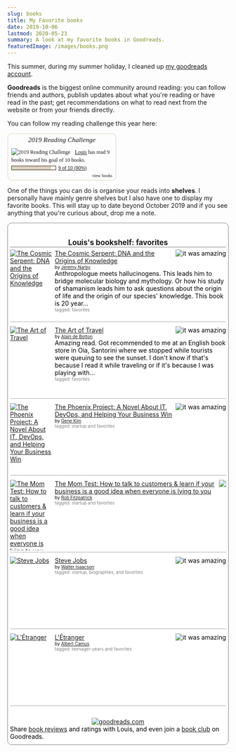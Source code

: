 ```yaml
---
slug: books
title: My Favorite books
date: 2019-10-06
lastmod: 2020-05-23
summary: A look at my favorite books in Goodreads.
featuredImage: /images/books.png
---
```



This summer, during my summer holiday, I cleaned up [my goodreads account](https://www.goodreads.com/user/show/58757583-louis).

**Goodreads** is the biggest online community around reading: you can follow friends and authors, publish updates about what you're reading or have read in the past; get recommendations on what to read next from the website or from your friends directly.

You can follow my reading challenge this year here:

<div id="gr_challenge_8863" style="border: 2px solid #EBE8D5; border-radius:10px; padding: 0px 7px 0px 7px; max-width:230px; min-height: 100px">
  <div id="gr_challenge_progress_body_8863" style="font-size: 12px; font-family: georgia,serif;line-height: 18px">
    <h3 style="margin: 4px 0 10px; font-weight: normal; text-align: center">
      <a style="text-decoration: none; font-family:georgia,serif;font-style:italic; font-size: 1.1em" rel="nofollow" href="https://www.goodreads.com/challenges/8863-2019-reading-challenge">2019 Reading Challenge</a>
    </h3>
        <div class="challengePic">
          <a rel="nofollow" href="https://www.goodreads.com/challenges/8863-2019-reading-challenge"><img alt="2019 Reading Challenge" style="float:left; margin-right: 10px; border: 0 none" src="https://images.gr-assets.com/challenges/1542320733p2/8863.jpg" /></a>
        </div>
      <div>
        <a rel="nofollow" href="https://www.goodreads.com/user/show/58757583-louis">Louis</a> has
             read 9 books toward
             his goal of
             10 books.
      </div>
      <div style="width: 100px; margin: 4px 5px 5px 0; float: left; border: 1px solid #382110; height: 8px; overflow: hidden; background-color: #FFF">
        <div style="width: 90%; background-color: #D7D2C4; float: left"><span style="visibility:hidden">hide</span></div>
      </div>
      <div style="font-family: arial, verdana, helvetica, sans-serif;font-size:90%">
        <a rel="nofollow" href="https://www.goodreads.com/user_challenges/18238084">9 of 10 (90%)</a>
      </div>
        <div style="text-align: right;">
          <a style="text-decoration: none; font-size: 10px;" rel="nofollow" href="https://www.goodreads.com/user_challenges/18238084">view books</a>
        </div>
  </div>
	<script src="https://www.goodreads.com/user_challenges/widget/58757583-louis?challenge_id=8863&v=2"></script>
</div>

One of the things you can do is organise your reads into **shelves**. I personally have mainly genre shelves but I also have one to display my favorite books. This will stay up to date beyond October 2019 and if you see anything that you're curious about, drop me a note.

<style type="text/css" media="screen">
    .gr_custom_container_1570373703 {
    /* customize your Goodreads widget container here*/
    border: 1px solid gray;
    border-radius:10px;
    padding: 10px 5px 10px 5px;
    background-color: #FFFFFF;
    color: #000000;

    }
    .gr_custom_header_1570373703 {
    /* customize your Goodreads header here*/
    border-bottom: 1px solid gray;
    width: 100%;
    margin-bottom: 5px;
    text-align: center;
    font-size: 120%
    }
    .gr_custom_each_container_1570373703 {
    /* customize each individual book container here */
    width: 100%;
    clear: both;
    margin-bottom: 10px;
    overflow: auto;
    padding-bottom: 4px;
    border-bottom: 1px solid #aaa;
    }
    .gr_custom_book_container_1570373703 {
    /* customize your book covers here */
    overflow: hidden;
    height: 160px;
        float: left;
        margin-right: 4px;
        width: 98px;
    }
    .gr_custom_author_1570373703 {
    /* customize your author names here */
    font-size: 10px;
    }
    .gr_custom_tags_1570373703 {
    /* customize your tags here */
    font-size: 10px;
    color: gray;
    }
    .gr_custom_rating_1570373703 {
    /* customize your rating stars here */
    float: right;
    }
</style>

<div id="gr_custom_widget_1570373703">
    <div class="gr_custom_container_1570373703">
        <h2 class="gr_custom_header_1570373703">
            <a style="text-decoration: none;" rel="nofollow"
                href="https://www.goodreads.com/review/list/58757583-louis?shelf=favorites&amp;utm_medium=api&amp;utm_source=custom_widget">Louis&#39;s
                bookshelf: favorites</a>
        </h2>
        <div class="gr_custom_each_container_1570373703">
            <div class="gr_custom_book_container_1570373703">
                <a title="The Cosmic Serpent: DNA and the Origins of Knowledge" rel="nofollow"
                    href="https://www.goodreads.com/review/show/2968161233?utm_medium=api&amp;utm_source=custom_widget"><img
                        alt="The Cosmic Serpent: DNA and the Origins of Knowledge" border="0"
                        src="https://i.gr-assets.com/images/S/compressed.photo.goodreads.com/books/1309283476l/865516._SX98_.jpg" /></a>
            </div>
            <div class="gr_custom_rating_1570373703">
                <span class=" staticStars notranslate" title="it was amazing"><img alt="it was amazing"
                        src="https://www.goodreads.com/images/layout/gr_red_star_active.png" /><img alt=""
                        src="https://www.goodreads.com/images/layout/gr_red_star_active.png" /><img alt=""
                        src="https://www.goodreads.com/images/layout/gr_red_star_active.png" /><img alt=""
                        src="https://www.goodreads.com/images/layout/gr_red_star_active.png" /><img alt=""
                        src="https://www.goodreads.com/images/layout/gr_red_star_active.png" /></span>
            </div>
            <div class="gr_custom_title_1570373703">
                <a rel="nofollow"
                    href="https://www.goodreads.com/review/show/2968161233?utm_medium=api&amp;utm_source=custom_widget">The
                    Cosmic Serpent: DNA and the Origins of Knowledge</a>
            </div>
            <div class="gr_custom_author_1570373703">
                by <a rel="nofollow" href="https://www.goodreads.com/author/show/121059.Jeremy_Narby">Jeremy Narby</a>
            </div>
            <div class="gr_custom_review_1570373703">
                Anthropologue meets hallucinogens.
                This leads him to bridge molecular biology and mythology. Or how his study of shamanism leads him to ask
                questions about the origin of life and the origin of our species' knowledge.
                This book is 20 year...
            </div>
            <div class="gr_custom_tags_1570373703">
                tagged:
                favorites
            </div>
        </div>
        <div class="gr_custom_each_container_1570373703">
            <div class="gr_custom_book_container_1570373703">
                <a title="The Art of Travel" rel="nofollow"
                    href="https://www.goodreads.com/review/show/2968160647?utm_medium=api&amp;utm_source=custom_widget"><img
                        alt="The Art of Travel" border="0"
                        src="https://i.gr-assets.com/images/S/compressed.photo.goodreads.com/books/1388262692l/23422._SX98_.jpg" /></a>
            </div>
            <div class="gr_custom_rating_1570373703">
                <span class=" staticStars notranslate" title="it was amazing"><img alt="it was amazing"
                        src="https://www.goodreads.com/images/layout/gr_red_star_active.png" /><img alt=""
                        src="https://www.goodreads.com/images/layout/gr_red_star_active.png" /><img alt=""
                        src="https://www.goodreads.com/images/layout/gr_red_star_active.png" /><img alt=""
                        src="https://www.goodreads.com/images/layout/gr_red_star_active.png" /><img alt=""
                        src="https://www.goodreads.com/images/layout/gr_red_star_active.png" /></span>
            </div>
            <div class="gr_custom_title_1570373703">
                <a rel="nofollow"
                    href="https://www.goodreads.com/review/show/2968160647?utm_medium=api&amp;utm_source=custom_widget">The
                    Art of Travel</a>
            </div>
            <div class="gr_custom_author_1570373703">
                by <a rel="nofollow" href="https://www.goodreads.com/author/show/13199.Alain_de_Botton">Alain de
                    Botton</a>
            </div>
            <div class="gr_custom_review_1570373703">
                Amazing read. Got recommended to me at an English book store in Oia, Santorini where we stopped while
                tourists were queuing to see the sunset.
                I don't know if that's because I read it while traveling or if it's because I was playing with...
            </div>
            <div class="gr_custom_tags_1570373703">
                tagged:
                favorites
            </div>
        </div>
        <div class="gr_custom_each_container_1570373703">
            <div class="gr_custom_book_container_1570373703">
                <a title="The Phoenix Project: A Novel About IT, DevOps, and Helping Your Business Win" rel="nofollow"
                    href="https://www.goodreads.com/review/show/2932679449?utm_medium=api&amp;utm_source=custom_widget"><img
                        alt="The Phoenix Project: A Novel About IT, DevOps, and Helping Your Business Win" border="0"
                        src="https://i.gr-assets.com/images/S/compressed.photo.goodreads.com/books/1430743420l/25478858._SX98_.jpg" /></a>
            </div>
            <div class="gr_custom_rating_1570373703">
                <span class=" staticStars notranslate" title="it was amazing"><img alt="it was amazing"
                        src="https://www.goodreads.com/images/layout/gr_red_star_active.png" /><img alt=""
                        src="https://www.goodreads.com/images/layout/gr_red_star_active.png" /><img alt=""
                        src="https://www.goodreads.com/images/layout/gr_red_star_active.png" /><img alt=""
                        src="https://www.goodreads.com/images/layout/gr_red_star_active.png" /><img alt=""
                        src="https://www.goodreads.com/images/layout/gr_red_star_active.png" /></span>
            </div>
            <div class="gr_custom_title_1570373703">
                <a rel="nofollow"
                    href="https://www.goodreads.com/review/show/2932679449?utm_medium=api&amp;utm_source=custom_widget">The
                    Phoenix Project: A Novel About IT, DevOps, and Helping Your Business Win</a>
            </div>
            <div class="gr_custom_author_1570373703">
                by <a rel="nofollow" href="https://www.goodreads.com/author/show/328437.Gene_Kim">Gene Kim</a>
            </div>
            <div class="gr_custom_tags_1570373703">
                tagged:
                startup and favorites
            </div>
        </div>
        <div class="gr_custom_each_container_1570373703">
            <div class="gr_custom_book_container_1570373703">
                <a title="The Mom Test: How to talk to customers &amp; learn if your business is a good idea when everyone is lying to you"
                    rel="nofollow"
                    href="https://www.goodreads.com/review/show/2932684265?utm_medium=api&amp;utm_source=custom_widget"><img
                        alt="The Mom Test: How to talk to customers &amp; learn if your business is a good idea when everyone is lying to you"
                        border="0"
                        src="https://i.gr-assets.com/images/S/compressed.photo.goodreads.com/books/1466858948l/30748320._SX98_.jpg" /></a>
            </div>
            <div class="gr_custom_rating_1570373703">
                <span class=" staticStars notranslate"><img
                        src="https://www.goodreads.com/images/layout/gr_red_star_inactive.png" /><img alt=""
                        src="https://www.goodreads.com/images/layout/gr_red_star_inactive.png" /><img alt=""
                        src="https://www.goodreads.com/images/layout/gr_red_star_inactive.png" /><img alt=""
                        src="https://www.goodreads.com/images/layout/gr_red_star_inactive.png" /><img alt=""
                        src="https://www.goodreads.com/images/layout/gr_red_star_inactive.png" /></span>
            </div>
            <div class="gr_custom_title_1570373703">
                <a rel="nofollow"
                    href="https://www.goodreads.com/review/show/2932684265?utm_medium=api&amp;utm_source=custom_widget">The
                    Mom Test: How to talk to customers &amp; learn if your business is a good idea when everyone is
                    lying to you</a>
            </div>
            <div class="gr_custom_author_1570373703">
                by <a rel="nofollow" href="https://www.goodreads.com/author/show/243396.Rob_Fitzpatrick">Rob
                    Fitzpatrick</a>
            </div>
            <div class="gr_custom_tags_1570373703">
                tagged:
                startup and favorites
            </div>
        </div>
        <div class="gr_custom_each_container_1570373703">
            <div class="gr_custom_book_container_1570373703">
                <a title="Steve Jobs" rel="nofollow"
                    href="https://www.goodreads.com/review/show/1731911761?utm_medium=api&amp;utm_source=custom_widget"><img
                        alt="Steve Jobs" border="0"
                        src="https://i.gr-assets.com/images/S/compressed.photo.goodreads.com/books/1511288482l/11084145._SX98_.jpg" /></a>
            </div>
            <div class="gr_custom_rating_1570373703">
                <span class=" staticStars notranslate" title="it was amazing"><img alt="it was amazing"
                        src="https://www.goodreads.com/images/layout/gr_red_star_active.png" /><img alt=""
                        src="https://www.goodreads.com/images/layout/gr_red_star_active.png" /><img alt=""
                        src="https://www.goodreads.com/images/layout/gr_red_star_active.png" /><img alt=""
                        src="https://www.goodreads.com/images/layout/gr_red_star_active.png" /><img alt=""
                        src="https://www.goodreads.com/images/layout/gr_red_star_active.png" /></span>
            </div>
            <div class="gr_custom_title_1570373703">
                <a rel="nofollow"
                    href="https://www.goodreads.com/review/show/1731911761?utm_medium=api&amp;utm_source=custom_widget">Steve
                    Jobs</a>
            </div>
            <div class="gr_custom_author_1570373703">
                by <a rel="nofollow" href="https://www.goodreads.com/author/show/7111.Walter_Isaacson">Walter
                    Isaacson</a>
            </div>
            <div class="gr_custom_tags_1570373703">
                tagged:
                startup, biographies, and favorites
            </div>
        </div>
        <div class="gr_custom_each_container_1570373703">
            <div class="gr_custom_book_container_1570373703">
                <a title="L'Étranger" rel="nofollow"
                    href="https://www.goodreads.com/review/show/1731917448?utm_medium=api&amp;utm_source=custom_widget"><img
                        alt="L'Étranger" border="0"
                        src="https://i.gr-assets.com/images/S/compressed.photo.goodreads.com/books/1332596551l/15688._SY160_.jpg" /></a>
            </div>
            <div class="gr_custom_rating_1570373703">
                <span class=" staticStars notranslate" title="it was amazing"><img alt="it was amazing"
                        src="https://www.goodreads.com/images/layout/gr_red_star_active.png" /><img alt=""
                        src="https://www.goodreads.com/images/layout/gr_red_star_active.png" /><img alt=""
                        src="https://www.goodreads.com/images/layout/gr_red_star_active.png" /><img alt=""
                        src="https://www.goodreads.com/images/layout/gr_red_star_active.png" /><img alt=""
                        src="https://www.goodreads.com/images/layout/gr_red_star_active.png" /></span>
            </div>
            <div class="gr_custom_title_1570373703">
                <a rel="nofollow"
                    href="https://www.goodreads.com/review/show/1731917448?utm_medium=api&amp;utm_source=custom_widget">L'Étranger</a>
            </div>
            <div class="gr_custom_author_1570373703">
                by <a rel="nofollow" href="https://www.goodreads.com/author/show/957894.Albert_Camus">Albert Camus</a>
            </div>
            <div class="gr_custom_tags_1570373703">
                tagged:
                teenager-years and favorites
            </div>
        </div>
        <br style="clear: both" />
        <center>
            <a rel="nofollow" href="https://www.goodreads.com/"><img alt="goodreads.com" style="border:0"
                    src="https://www.goodreads.com/images/widget/widget_logo.gif" /></a>
        </center>
        <noscript>
            Share <a rel="nofollow" href="https://www.goodreads.com/">book reviews</a> and ratings with Louis, and even
            join a <a rel="nofollow" href="https://www.goodreads.com/group">book club</a> on Goodreads.
        </noscript>
    </div>

</div>
<script
    src="https://www.goodreads.com/review/custom_widget/58757583.Louis's%20bookshelf:%20favorites?cover_position=left&cover_size=medium&num_books=10&order=d&shelf=favorites&show_author=1&show_cover=1&show_rating=1&show_review=1&show_tags=1&show_title=1&sort=date_read&widget_bg_color=FFFFFF&widget_bg_transparent=&widget_border_width=1&widget_id=1570373703&widget_text_color=000000&widget_title_size=medium&widget_width=full"
    type="text/javascript" charset="utf-8"></script>
